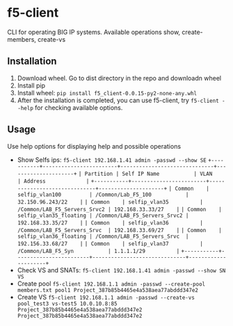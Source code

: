 f5-client
=============

CLI for operating BIG IP systems. Available operations show, create-members, create-vs

Installation
-------------------------

1. Download wheel. Go to dist directory in the repo and downloadn wheel
2. Install pip
3. Install wheel:
  ``pip install f5_client-0.0.15-py2-none-any.whl``
4. After the installation is completed, you can use f5-client, try ``f5-client --help`` for checking available options.

Usage
-----

Use help options for displaying help and possible operations

- Show Selfs ips:
``f5-client 192.168.1.41 admin -passwd --show SE``
``+-----------+------------------------+------------------------------+---------------------+``
``| Partition | Self IP Name           | VLAN                         | Address             |``
``+-----------+------------------------+------------------------------+---------------------+``
``| Common    | selfip_vlan100         | /Common/Lab_F5_100           | 32.150.96.243/22    |``
``| Common    | selfip_vlan35          | /Common/LAB_F5_Servers_Srvc2 | 192.168.33.33/27    |``
``| Common    | selfip_vlan35_floating | /Common/LAB_F5_Servers_Srvc2 | 192.168.33.35/27    |``
``| Common    | selfip_vlan36          | /Common/LAB_F5_Servers_Srvc  | 192.168.33.69/27    |``
``| Common    | selfip_vlan36_floating | /Common/LAB_F5_Servers_Srvc  | 192.156.33.68/27    |``
``| Common    | selfip_vlan37          | /Common/LAB_F5_Syn           | 1.1.1.1/29          |``
``+-----------+------------------------+------------------------------+---------------------+``
- Check VS and SNATs:
``f5-client 192.168.1.41 admin -passwd --show SN VS``
- Create pool
``f5-client 192.168.1.1 admin -passwd --create-pool members.txt pool1 Project_387b85b4465e4a538aea77abddd347e2``
- Create VS
``f5-client 192.168.1.1 admin -passwd --create-vs pool_test3 vs-test5 10.0.10.8:85 Project_387b85b4465e4a538aea77abddd347e2 Project_387b85b4465e4a538aea77abddd347e2``

